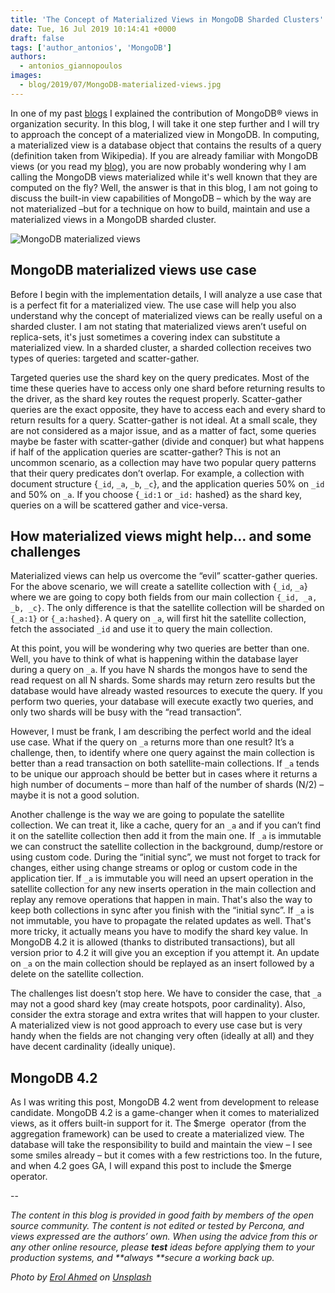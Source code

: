 ```yaml
---
title: 'The Concept of Materialized Views in MongoDB Sharded Clusters'
date: Tue, 16 Jul 2019 10:14:41 +0000
draft: false
tags: ['author_antonios', 'MongoDB']
authors:
  - antonios_giannopoulos
images:
  - blog/2019/07/MongoDB-materialized-views.jpg
---
```


In one of my past [blogs](https://www.objectrocket.com/blog/mongodb/enhance-your-organization-security-with-mongodb-views/) I explained the contribution of MongoDB® views in organization security. In this blog, I will take it one step further and I will try to approach the concept of a materialized view in MongoDB. In computing, a materialized view is a database object that contains the results of a query (definition taken from Wikipedia). If you are already familiar with MongoDB views (or you read my [blog](https://www.objectrocket.com/blog/mongodb/enhance-your-organization-security-with-mongodb-views/)), you are now probably wondering why I am calling the MongoDB views materialized while it's well known that they are computed on the fly? Well, the answer is that in this blog, I am not going to discuss the built-in view capabilities of MongoDB – which by the way are not materialized –but for a technique on how to build, maintain and use a materialized views in a MongoDB sharded cluster.

![MongoDB materialized views](blog/2019/07/MongoDB-materialized-views.jpg)

MongoDB materialized views use case
-----------------------------------

Before I begin with the implementation details, I will analyze a use case that is a perfect fit for a materialized view. The use case will help you also understand why the concept of materialized views can be really useful on a sharded cluster. I am not stating that materialized views aren’t useful on replica-sets, it's just sometimes a covering index can substitute a materialized view. In a sharded cluster, a sharded collection receives two types of queries: targeted and scatter-gather. 

Targeted queries use the shard key on the query predicates. Most of the time these queries have to access only one shard before returning results to the driver, as the shard key routes the request properly. Scatter-gather queries are the exact opposite, they have to access each and every shard to return results for a query. Scatter-gather is not ideal. At a small scale, they are not considered as a major issue, and as a matter of fact, some queries maybe be faster with scatter-gather (divide and conquer) but what happens if half of the application queries are scatter-gather? This is not an uncommon scenario, as a collection may have two popular query patterns that their query predicates don’t overlap. For example, a collection with document structure {`_id`, `_a`, `_b`, `_c`}, and the application queries 50% on `_id` and 50% on `_a`. If you choose {`_id:1` or `_id:` hashed} as the shard key, queries on a will be scattered gather and vice-versa.

How materialized views might help... and some challenges
--------------------------------------------------------

Materialized views can help us overcome the “evil” scatter-gather queries. For the above scenario, we will create a satellite collection with {`_id`, `_a`} where we are going to copy both fields from our main collection `{_id, _a, _b, _c}`. The only difference is that the satellite collection will be sharded on `{_a:1}` or `{_a:hashed}`. A query on `_a`, will first hit the satellite collection, fetch the associated `_id` and use it to query the main collection. 

At this point, you will be wondering why two queries are better than one. Well, you have to think of what is happening within the database layer during a query on `_a`. If you have N shards the mongos have to send the read request on all N shards. Some shards may return zero results but the database would have already wasted resources to execute the query. If you perform two queries, your database will execute exactly two queries, and only two shards will be busy with the “read transaction”. 

However, I must be frank, I am describing the perfect world and the ideal use case. What if the query on `_a` returns more than one result? It’s a challenge, then, to identify where one query against the main collection is better than a read transaction on both satellite-main collections. If `_a` tends to be unique our approach should be better but in cases where it returns a high number of documents – more than half of the number of shards (N/2) – maybe it is not a good solution. 

Another challenge is the way we are going to populate the satellite collection. We can treat it, like a cache, query for an `_a` and if you can’t find it on the satellite collection then add it from the main one. If `_a` is immutable we can construct the satellite collection in the background, dump/restore or using custom code. During the “initial sync”, we must not forget to track for changes, either using change streams or oplog or custom code in the application tier. If `_a` is immutable you will need an upsert operation in the satellite collection for any new inserts operation in the main collection and replay any remove operations that happen in main. That's also the way to keep both collections in sync after you finish with the “initial sync”. If `_a` is not immutable, you have to propagate the related updates as well. That's more tricky, it actually means you have to modify the shard key value. In MongoDB 4.2 it is allowed (thanks to distributed transactions), but all version prior to 4.2 it will give you an exception if you attempt it. An update on `_a` on the main collection should be replayed as an insert followed by a delete on the satellite collection. 

The challenges list doesn’t stop here. We have to consider the case, that `_a` may not a good shard key (may create hotspots, poor cardinality). Also, consider the extra storage and extra writes that will happen to your cluster. A materialized view is not good approach to every use case but is very handy when the fields are not changing very often (ideally at all) and they have decent cardinality (ideally unique).

MongoDB 4.2
-----------

As I was writing this post, MongoDB 4.2 went from development to release candidate. MongoDB 4.2 is a game-changer when it comes to materialized views, as it offers built-in support for it. The $merge  operator (from the aggregation framework) can be used to create a materialized view. The database will take the responsibility to build and maintain the view – I see some smiles already – but it comes with a few restrictions too. In the future, and when 4.2 goes GA, I will expand this post to include the $merge operator.

-- 

_The content in this blog is provided in good faith by members of the open source community. The content is not edited or tested by Percona, and views expressed are the authors’ own. When using the advice from this or any other online resource, please **test** ideas before applying them to your production systems, and **always **secure a working back up._

_Photo by [Erol Ahmed](https://unsplash.com/@erol?utm_source=unsplash&utm_medium=referral&utm_content=creditCopyText) on [Unsplash](https://unsplash.com/search/photos/leaves?utm_source=unsplash&utm_medium=referral&utm_content=creditCopyText)_